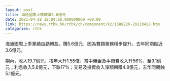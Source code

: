 ```yaml
---
layout: post
title: 海通國際上季轉賺5.6億元
date: 2021-04-28 18:04:10.000000000 +08:00
link: https://news.rthk.hk/rthk/ch/component/k2/1588220-20210428.htm
categories: rthk
---
```


海通國際上季業績由虧轉盈，賺5.6億元，因為費類業務穩步提升。去年同期蝕近3.6億元。

期內，收人19.7億元，按年大升1.55倍。當中佣金及手續費收入升56%，至9.1億元；利息收入5.8億元，下跌17%；交易及投資收入淨額轉賺4.8億元，去年同期蝕5.1億元。
